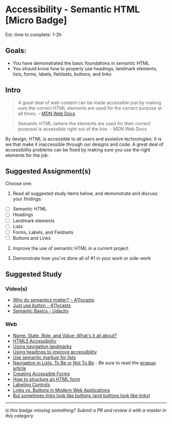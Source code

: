Accessibility - Semantic HTML [Micro Badge]
===================================================

Est. time to complete: 1-2h

Goals:
------

- You have demonstrated the basic foundations in semantic HTML
- You should know how to properly use headings, landmark elements, lists, forms, labels, fieldsets, buttons, and links


Intro
-----

> A great deal of web content can be made accessible just by making sure the correct HTML elements are used for the correct purpose at all times. – [MDN Web Docs](https://developer.mozilla.org/en-US/docs/Learn/Accessibility/HTML)

> Semantic HTML (where the elements are used for their correct purpose) is accessible right out of the box. - MDN Web Docs

By design, HTML is accessible to all users and assistive technologies. It is we that make it inaccessible through our designs and code. A great deal of accessibility problems can be fixed by making sure you use the right elements for the job.


Suggested Assignment(s)
---------------------

Choose one:

1) Read all suggested study items below, and demonstrate and discuss your findings:
  - [ ] Semantic HTML
  - [ ] Headings
  - [ ] Landmark elements
  - [ ] Lists
  - [ ] Forms, Labels, and Fieldsets
  - [ ] Buttons and Links

2) Improve the use of semantic HTML in a current project

3) Demonstrate how you've done all of #1 in your work or side-work


Suggested Study
---------------

### Video(s)
- [Why do semantics matter? – A11ycasts](https://www.youtube.com/watch?v=g2tzEil5TL0)
- [Just use button - A11ycasts](https://www.youtube.com/watch?v=CZGqnp06DnI)
- [Semantic Basics - Udacity](https://classroom.udacity.com/courses/ud891/lessons/7962141425/concepts/79631116490923)

### Web
- [Name, State, Role, and Value: What's it all about?](http://www.karlgroves.com/2013/03/02/name-state-role-and-value-whats-it-all-about/)
- [HTML5 Accessibility](http://www.clarissapeterson.com/2012/11/html5-accessibility/)
- [Using navigation landmarks](https://accessibility.blog.gov.uk/2016/05/27/using-navigation-landmarks/)
- [Using headings to improve accessibility](https://www.drupal.org/docs/7/creating-accessible-themes/using-headings-to-improve-accessibility)
- [Use semantic markup for lists](https://fae.disability.illinois.edu/rulesets/LIST_1/)
- [Navigation in Lists: To Be or Not To Be](https://css-tricks.com/navigation-in-lists-to-be-or-not-to-be/) - Be sure to read the [wrapup article](https://css-tricks.com/wrapup-of-navigation-in-lists/)
- [Creating Accessible Forms](https://webaim.org/techniques/forms/controls)
- [How to structure an HTML form](https://developer.mozilla.org/en-US/docs/Learn/HTML/Forms/How_to_structure_an_HTML_form)
- [Labeling Controls](https://www.w3.org/WAI/tutorials/forms/labels/)
- [Links vs. Buttons in Modern Web Applications](https://marcysutton.com/links-vs-buttons-in-modern-web-applications/)
- [But sometimes links look like buttons (and buttons look like links)](https://medium.com/simple-human/but-sometimes-links-look-like-buttons-and-buttons-look-like-links-9b371c57b3d2)

-----

  *Is this badge missing something? Submit a PR and review it with a master in this category*
